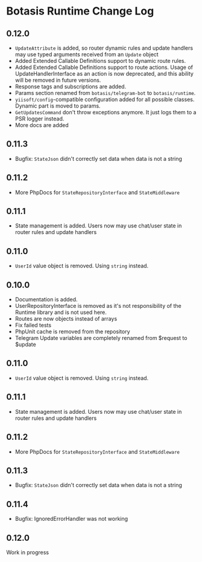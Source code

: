 # Botasis Runtime Change Log

## 0.12.0

- `UpdateAttribute` is added, so router dynamic rules and update handlers may use typed arguments received from an `Update` object
- Added Extended Callable Definitions support to dynamic route rules.
- Added Extended Callable Definitions support to route actions.
  Usage of UpdateHandlerInterface as an action is now deprecated, and this ability will be removed in future versions.
- Response tags and subscriptions are added.
- Params section renamed from `botasis/telegram-bot` to `botasis/runtime`.
- `yiisoft/config`-compatible configuration added for all possible classes. Dynamic part is moved to params.
- `GetUpdatesCommand` don't throw exceptions anymore. It just logs them to a PSR logger instead.
- More docs are added

## 0.11.3

- Bugfix: `StateJson` didn't correctly set data when data is not a string

## 0.11.2

- More PhpDocs for `StateRepositoryInterface` and `StateMiddleware`

## 0.11.1

- State management is added. Users now may use chat/user state in router rules and update handlers

## 0.11.0

- `UserId` value object is removed. Using `string` instead.

## 0.10.0

- Documentation is added.
- UserRepositoryInterface is removed as it's not responsibility of the Runtime library and is not used here.
- Routes are now objects instead of arrays
- Fix failed tests
- PhpUnit cache is removed from the repository
- Telegram Update variables are completely renamed from $request to $update

## 0.11.0

- `UserId` value object is removed. Using `string` instead.

## 0.11.1

- State management is added. Users now may use chat/user state in router rules and update handlers

## 0.11.2 

- More PhpDocs for `StateRepositoryInterface` and `StateMiddleware`

## 0.11.3

- Bugfix: `StateJson` didn't correctly set data when data is not a string

## 0.11.4

- Bugfix: IgnoredErrorHandler was not working

## 0.12.0

Work in progress

